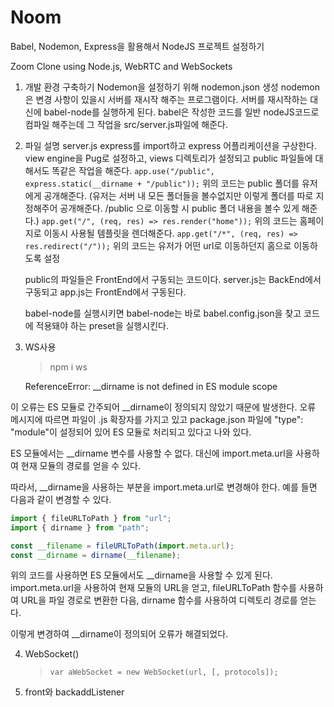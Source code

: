 # Noom

Babel, Nodemon, Express을 활용해서 NodeJS 프로젝트 설정하기

Zoom Clone using Node.js, WebRTC and WebSockets

1. 개발 환경 구축하기
   Nodemon을 설정하기 위해 nodemon.json 생성
   nodemon은 변경 사항이 있을시 서버를 재시작 해주는 프로그램이다.
   서버를 재시작하는 대신에 babel-node를 실행하게 된다.
   babel은 작성한 코드를 일반 nodeJS코드로 컴파일 해주는데 그 작업을 src/server.js파일에 해준다.

2. 파일 설명
   server.js
   express를 import하고 express 어플리케이션을 구상한다.
   view engine을 Pug로 설정하고, views 디렉토리가 설정되고 public 파일들에 대해서도 똑같은 작업을 해준다.
   `app.use("/public", express.static(__dirname + "/public"));`
   위의 코드는 public 폴더를 유저에게 공개해준다. (유저는 서버 내 모든 폴더들을 볼수없지만 이렇게 폴더를 따로 지정해주어 공개해준다. /public 으로 이동할 시 public 폴더 내용을 볼수 있게 해준다.)
   `app.get("/", (req, res) => res.render("home"));`
   위의 코드는 홈페이지로 이동시 사용될 템플릿을 렌더해준다.
   `app.get("/*", (req, res) => res.redirect("/"));`
   위의 코드는 유저가 어떤 url로 이동하던지 홈으로 이동하도록 설정

   public의 파일들은 FrontEnd에서 구동되는 코드이다.
   server.js는 BackEnd에서 구동되고 app.js는 FrontEnd에서 구동된다.

   babel-node를 실행시키면 babel-node는 바로 babel.config.json을 찾고 코드에 적용돼야 하는 preset을 실행시킨다.

3. WS사용

   > npm i ws

   ReferenceError: \_\_dirname is not defined in ES module scope

이 오류는 ES 모듈로 간주되어 \_\_dirname이 정의되지 않았기 때문에 발생한다. 오류 메시지에 따르면 파일이 .js 확장자를 가지고 있고 package.json 파일에 "type": "module"이 설정되어 있어 ES 모듈로 처리되고 있다고 나와 있다.

ES 모듈에서는 \_\_dirname 변수를 사용할 수 없다. 대신에 import.meta.url을 사용하여 현재 모듈의 경로를 얻을 수 있다.

따라서, \_\_dirname을 사용하는 부분을 import.meta.url로 변경해야 한다. 예를 들면 다음과 같이 변경할 수 있다.

```js
import { fileURLToPath } from "url";
import { dirname } from "path";

const __filename = fileURLToPath(import.meta.url);
const __dirname = dirname(__filename);
```

위의 코드를 사용하면 ES 모듈에서도 \_\_dirname을 사용할 수 있게 된다. import.meta.url을 사용하여 현재 모듈의 URL을 얻고, fileURLToPath 함수를 사용하여 URL을 파일 경로로 변환한 다음, dirname 함수를 사용하여 디렉토리 경로를 얻는다.

이렇게 변경하여 \_\_dirname이 정의되어 오류가 해결되었다.

4. WebSocket()

   > `var aWebSocket = new WebSocket(url, [, protocols]);`

5. front와 backaddListener 